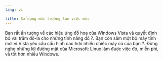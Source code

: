 ```yaml
---
lang: vi

title: Sử dụng môi trường làm việc mới
---
```


Bạn rất ấn tượng về các hiệu ứng đồ hoạ của Windows Vista và quyết định bỏ vài trăm 
đô-la cho những tính năng đó ?. Bạn còn sắm một bộ máy tính mới vì Vista yêu cầu cấu 
hình cao hơn nhiều chiếc máy cũ của bạn ?. Đừng nghe những lời đường mật của Microsoft: 
Linux làm được việc đó, miễn phí, và tốt hơn nhiều Windows.

<? all_video_ids_from_file ();?>




